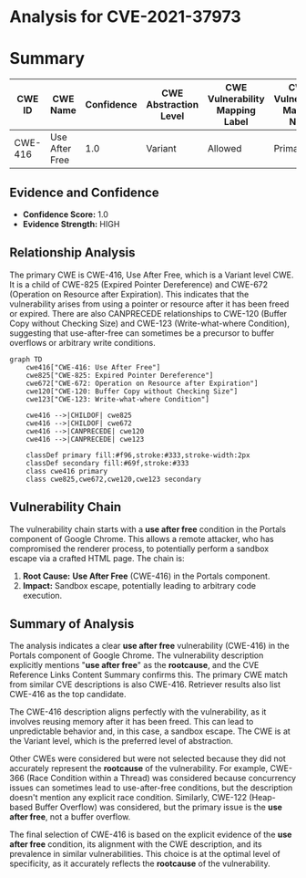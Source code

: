 # Analysis for CVE-2021-37973

# Summary
| CWE ID | CWE Name | Confidence | CWE Abstraction Level | CWE Vulnerability Mapping Label | CWE-Vulnerability Mapping Notes |
|---|---|---|---|---|---|
| CWE-416 | Use After Free | 1.0 | Variant | Allowed | Primary CWE |

## Evidence and Confidence

*   **Confidence Score:** 1.0
*   **Evidence Strength:** HIGH

## Relationship Analysis
The primary CWE is CWE-416, Use After Free, which is a Variant level CWE. It is a child of CWE-825 (Expired Pointer Dereference) and CWE-672 (Operation on Resource after Expiration). This indicates that the vulnerability arises from using a pointer or resource after it has been freed or expired. There are also CANPRECEDE relationships to CWE-120 (Buffer Copy without Checking Size) and CWE-123 (Write-what-where Condition), suggesting that use-after-free can sometimes be a precursor to buffer overflows or arbitrary write conditions.

```mermaid
graph TD
    cwe416["CWE-416: Use After Free"]
    cwe825["CWE-825: Expired Pointer Dereference"]
    cwe672["CWE-672: Operation on Resource after Expiration"]
    cwe120["CWE-120: Buffer Copy without Checking Size"]
    cwe123["CWE-123: Write-what-where Condition"]

    cwe416 -->|CHILDOF| cwe825
    cwe416 -->|CHILDOF| cwe672
    cwe416 -->|CANPRECEDE| cwe120
    cwe416 -->|CANPRECEDE| cwe123

    classDef primary fill:#f96,stroke:#333,stroke-width:2px
    classDef secondary fill:#69f,stroke:#333
    class cwe416 primary
    class cwe825,cwe672,cwe120,cwe123 secondary
```

## Vulnerability Chain
The vulnerability chain starts with a **use after free** condition in the Portals component of Google Chrome. This allows a remote attacker, who has compromised the renderer process, to potentially perform a sandbox escape via a crafted HTML page. The chain is:

1.  **Root Cause:** **Use After Free** (CWE-416) in the Portals component.
2.  **Impact:** Sandbox escape, potentially leading to arbitrary code execution.

## Summary of Analysis
The analysis indicates a clear **use after free** vulnerability (CWE-416) in the Portals component of Google Chrome. The vulnerability description explicitly mentions "**use after free**" as the **rootcause**, and the CVE Reference Links Content Summary confirms this. The primary CWE match from similar CVE descriptions is also CWE-416. Retriever results also list CWE-416 as the top candidate.

The CWE-416 description aligns perfectly with the vulnerability, as it involves reusing memory after it has been freed. This can lead to unpredictable behavior and, in this case, a sandbox escape. The CWE is at the Variant level, which is the preferred level of abstraction.

Other CWEs were considered but were not selected because they did not accurately represent the **rootcause** of the vulnerability. For example, CWE-366 (Race Condition within a Thread) was considered because concurrency issues can sometimes lead to use-after-free conditions, but the description doesn't mention any explicit race condition. Similarly, CWE-122 (Heap-based Buffer Overflow) was considered, but the primary issue is the **use after free**, not a buffer overflow.

The final selection of CWE-416 is based on the explicit evidence of the **use after free** condition, its alignment with the CWE description, and its prevalence in similar vulnerabilities. This choice is at the optimal level of specificity, as it accurately reflects the **rootcause** of the vulnerability.